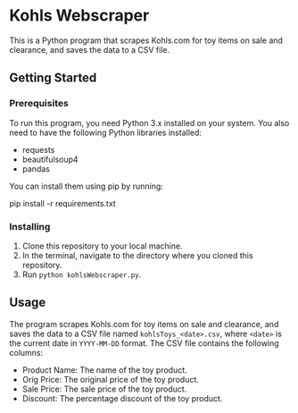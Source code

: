 # Kohls Webscraper

This is a Python program that scrapes Kohls.com for toy items on sale and clearance, and saves the data to a CSV file.

## Getting Started

### Prerequisites

To run this program, you need Python 3.x installed on your system. You also need to have the following Python libraries installed:
* requests
* beautifulsoup4
* pandas

You can install them using pip by running:

pip install -r requirements.txt

### Installing

1. Clone this repository to your local machine.
2. In the terminal, navigate to the directory where you cloned this repository.
3. Run `python kohlsWebscraper.py`.

## Usage

The program scrapes Kohls.com for toy items on sale and clearance, and saves the data to a CSV file named `kohlsToys_<date>.csv`, where `<date>` is the current date in `YYYY-MM-DD` format. The CSV file contains the following columns:
* Product Name: The name of the toy product.
* Orig Price: The original price of the toy product.
* Sale Price: The sale price of the toy product.
* Discount: The percentage discount of the toy product.
